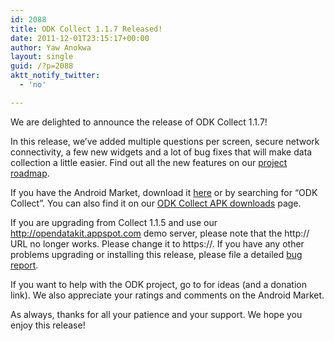 ```yaml
---
id: 2088
title: ODK Collect 1.1.7 Released!
date: 2011-12-01T23:15:17+00:00
author: Yaw Anokwa
layout: single
guid: /?p=2088
aktt_notify_twitter:
  - 'no'

---
```

We are delighted to announce the release of ODK Collect 1.1.7!

In this release, we&#8217;ve added multiple questions per screen, secure network connectivity, a few new widgets and a lot of bug fixes that will make data collection a little easier. Find out all the new features on our [project roadmap](http://code.google.com/p/opendatakit/wiki/Roadmap).

If you have the Android Market, download it [here](https://market.android.com/details?id=org.odk.collect.android&hl=en) or by searching for &#8220;ODK Collect&#8221;. You can also find it on our [ODK Collect APK downloads](/downloads/download-category/collect/) page.

If you are upgrading from Collect 1.1.5 and use our <http://opendatakit.appspot.com> demo server, please note that the http:// URL no longer works. Please change it to https://. If you have any other problems upgrading or installing this release, please file a detailed [bug report](http://code.google.com/p/opendatakit/issues/list).

If you want to help with the ODK project, go to </participate> for ideas (and a donation link). We also appreciate your ratings and comments on the Android Market.

As always, thanks for all your patience and your support. We hope you enjoy this release!
